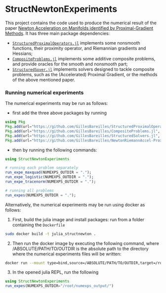 # StructNewtonExperiments

This project contains the code used to produce the numerical result of the paper [Newton Acceleration on Manifolds identified by Proximal-Gradient Methods](https://arxiv.org/abs/2012.12936). It has three main package dependencies:
- [`StructuredProximalOperators.jl`](https://github.com/GillesBareilles/StructuredProximalOperators.jl) implements some nonsmooth functions, their proximity operator, and Riemannian gradients and Hessians;
- [`CompositeProblems.jl`](https://github.com/GillesBareilles/CompositeProblems.jl) implements some additive composite problems, and provide oracles for the smooth and nonsmooth part;
- [`StructuredSover.jl`](https://github.com/GillesBareilles/StructuredSolvers.jl) implements solvers designed to tackle composite problems, such as the (Accelerated) Proximal Gradient, or the methods of the above mentioned paper.

### Running numerical experiments

The numerical experiments may be run as follows:
- first add the three above packages by running
```julia
using Pkg
Pkg.add(url="https://github.com/GillesBareilles/StructuredProximalOperators.jl", rev="v0.1")
Pkg.add(url="https://github.com/GillesBareilles/CompositeProblems.jl", rev="v0.1")
Pkg.add(url="https://github.com/GillesBareilles/StructuredSolvers.jl", rev="v0.1")
Pkg.add(url="https://github.com/GillesBareilles/NewtonRiemannAccel-ProxGrad", rev="v0.1")
```

- then by running the following commands:
```julia
using StructNewtonExperiments

# running each problem separately
run_expe_maxquad(NUMEXPS_OUTDIR = ".");
run_expe_logistic(NUMEXPS_OUTDIR = ".");
run_expe_tracenorm(NUMEXPS_OUTDIR = ".");

# running all problems
run_expes(NUMEXPS_OUTDIR = ".");
```


Alternatively, the numerical experiments may be run using docker as follows:
1. First, build the julia image and install packages: run from a folder containing the `Dockerfile`
```bash
sudo docker build -t julia_structnewton .
```
2. Then run the docker image by executing the following command, where /ABSOLUTE/PATH/TO/OUTDIR is the absolute path to the directory where the numerical experiments files will be written:
```bash
docker run --mount type=bind,source=/ABSOLUTE/PATH/TO/OUTDIR,target=/root/numexps_output -it julia_structnewton
```
3. In the opened julia REPL, run the following
```julia
using StructNewtonExperiments
run_expes(NUMEXPS_OUTDIR="/root/numexps_output/")
```
